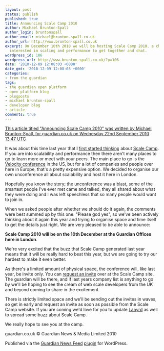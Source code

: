 ```yaml
---
layout: post
status: publish
published: true
title: Announcing Scale Camp 2010
author: Michael Brunton-Spall
author_login: bruntonspall
author_email: michael@brunton-spall.co.uk
author_url: http://www.brunton-spall.co.uk
excerpt: On December 10th 2010 we will be hosting Scale Camp 2010, a chance for people
  interested in scaling and performance to get together and chat.
wordpress_id: 106
wordpress_url: http://www.brunton-spall.co.uk/?p=106
date: '2010-12-09 12:08:03 +0000'
date_gmt: '2010-12-09 12:08:03 +0000'
categories:
- from the guardian
tags:
- the guardian open platform
- open platform blog
- blogposts
- michael brunton-spall
- developer blog
- article
comments: true
---
```

<p><a href="http://www.guardian.co.uk/open-platform/blog/scale-camp-2010">This article titled "Announcing Scale Camp 2010" was written by Michael Brunton-Spall, for guardian.co.uk on Wednesday 22nd September 2010 13.47 UTC</a></p>
<p>It was about this time last year that I <a href="http://www.guardian.co.uk/open-platform/blog/uk-scale-camp">first started thinking</a> about <a href="http://www.scalecamp.org.uk">Scale Camp</a>. If you are into scalability and performance then there aren't many places to go to learn more or meet with your peers.  The main place to go is the<a href="http://en.oreilly.com/velocity2010"> Velocity conference</a> in the US, but for a lot of companies and people over here in Europe, that's a pretty expensive option.  We decided to organise our own unconference all about scalability and host it here in London.</p>
<p>Hopefully you know the story; the unconference was a blast, some of the smartest people I've ever met came and talked, they all shared about what they were doing and I was left speechless that so many people would want to join in.</p>
<!--more-->
<p>When we asked people after whether we should do it again, the comments were best summed up by this one: "Please god yes", so we've been actively thinking about it again this year and trying to organise space and time itself to get the details just right.  We are very pleased to be able to announce:</p>
<p><strong>Scale Camp 2010 will be on the 10th December at the Guardian Offices here in London</strong>.</p>
<p>We're very excited that the buzz that Scale Camp generated last year means that it will be really hard to beat this year, but we are going to try our hardest to make it even better.</p>
<p>As there's a limited amount of physical space, the conference will, like last year, be invite only.  You can <a href="http://www.scalecamp.org.uk/request-an-invitation">request an invite</a> over at the Scale Camp site.  The guardian will be there, and if last years company list is anything to go by we'll be hoping to see the cream of web scale developers from the UK and beyond coming to share in the excitement.</p>
<p>There is strictly limited space and we'll be sending out the invites in waves, so get in early and request an invite as soon as possible from the Scale Camp website.  If you are coming we'd love for you to update <a href="http://lanyrd.com/2010/scalecamp/">Lanyrd</a> as well to spread some buzz about Scale Camp.</p>
<p>We really hope to see you at the camp.</p>
<p><!-- Guardian Watermark: open-platform/blog/scale-camp-2010|2010-12-09T12:07:21Z|22afe5c0cbcf11b9f033cc7253bf848eabfd2d5b --></p>
<p>guardian.co.uk © Guardian News &amp; Media Limited 2010</p>
<p>Published via the <a title="Guardian plugin page" href="http://www.guardian.co.uk/open-platform/news-feed-wordpress-plugin" target="_blank">Guardian News Feed</a> <a title="Wordress plugin page" href="http://wordpress.org/extend/plugins/the-guardian-news-feed/" target="_blank">plugin</a> for WordPress.</p>
<p><!-- END GUARDIAN WATERMARK --></p>
